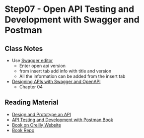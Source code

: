# Step07 - Open API Testing and Development with Swagger and Postman

## Class Notes

- Use [Swagger editor](https://editor.swagger.io/)
  - Enter open api version
  - from insert tab add info with title and version
  - All the information can be added from the insert tab
- [Designing APIs with Swagger and OpenAPI](https://www.manning.com/books/designing-apis-with-swagger-and-openapi)
  - Chapter 04

## Reading Material

- [Design and Prototype an API](https://www.youtube.com/watch?v=r4kb3jOSsmk&ab_channel=Postman)
- [API Testing and Development with Postman Book](https://www.packtpub.com/product/api-testing-and-development-with-postman/9781800569201)
- [Book on Oreilly Website](https://www.oreilly.com/library/view/api-testing-and/9781800569201/)
- [Book Repo](https://github.com/PacktPublishing/API-Testing-and-Development-with-Postman)
